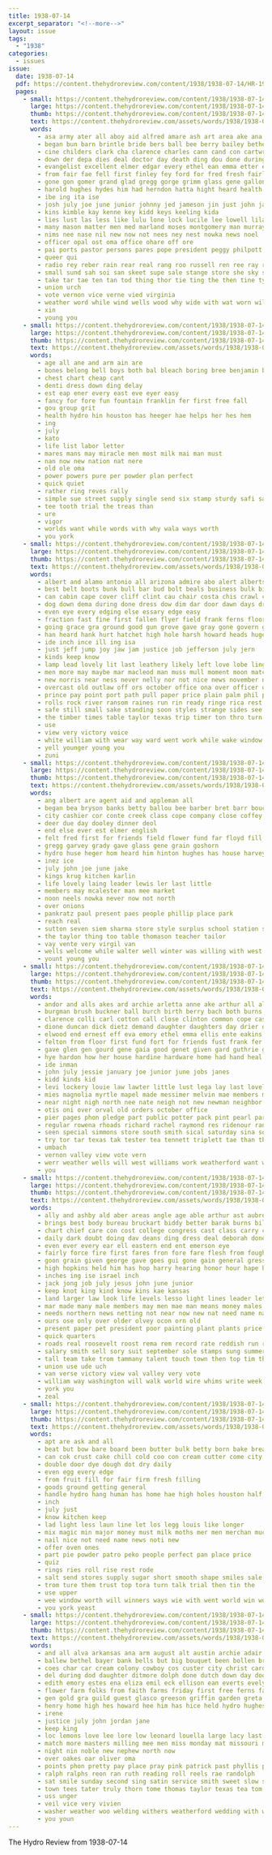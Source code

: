 ```yaml
---
title: 1938-07-14
excerpt_separator: "<!--more-->"
layout: issue
tags:
  - "1938"
categories:
  - issues
issue:
  date: 1938-07-14
  pdf: https://content.thehydroreview.com/content/1938/1938-07-14/HR-1938-07-14.pdf
  pages:
    - small: https://content.thehydroreview.com/content/1938/1938-07-14/small/HR-1938-07-14-01.jpg
      large: https://content.thehydroreview.com/content/1938/1938-07-14/large/HR-1938-07-14-01.jpg
      thumb: https://content.thehydroreview.com/content/1938/1938-07-14/thumbnails/HR-1938-07-14-01.jpg
      text: https://content.thehydroreview.com/assets/words/1938/1938-07-14/HR-1938-07-14-01.txt
      words:
        - asa army ater all aboy aid alfred amare ash art area ake ana april alice are able allen alen and amos
        - began bun barn brintle bride bers ball bee berry bailey bethe body band business bares board benson buys brown but browne balt ber boys blaine brought bryson box boyles brosh boschert boyer barber been bob big
        - cine childers clark cha clarence charles cann cand con cartwright count court cero city class church clerk chet chas cox carry call county clare che caddo came citizen college cota coe cote
        - down der depa dies deal doctor day death ding dou done during door dere director denver deau dau dey
        - evangelist excellent elmer edgar every ethel ean emma etter eros
        - from fair fae fell first finley fey ford for fred fresh fairly frost former face frank foree farm
        - gone gon gomer grand glad gregg gorge grimm glass gene gallon governor glas grown getting
        - harold hughes hydes him had herndon hatta hight heard health hogan henkes held hawk house henk has hune havel henry hei hold her hydro harry harp hunter hole henke high
        - ibe ing ita ise
        - josh july joe june junior johnny jed jameson jin just john jang joy jas
        - kins kimble kay kenne key kidd keys keeling kida
        - lies lust las less like lulu lone lock lucile lee lowell lila lead leas leon laverne last little lose loud lightning loree late
        - many mason matter men med marland moses montgomery man murray mesh mary march medley miss miller mae main members monarch more marie mire mccart
        - nims nee nase nil new now not nees ney nest nowka news noel
        - officer opal ost oma office ohare off ore
        - pai ports pastor persons pares pope president peggy philpott poles page place phipps pelt pad plummer pint peter pla plaster past pat preacher penn part peal people pool person patrick pec pop perfect proud piece phillips phe
        - queer qui
        - radio rey reber rain rear real rang roo russell ren ree ray register ried rate rains rece reyes race reason read
        - small sund sah soi san skeet supe sale stange store she sky saturday second stream steady safe such strahan smith sing selfridge spanier street slemp suey stuart summer states sacks soo struck shelton shaw stovall secret sey siegler saga sill sash sat show see storm sunday school said sheriff state sie sean skill son
        - take tar tae ten tan tod thing thor tie ting the then tine tye them than torn taylo teen tom town terrel tee ton tha tate tock thomas toe taken thai thralls torch
        - union urch
        - vote vernon vice verne vied virginia
        - weather word while wind wells wood why wide with wat worn willie wish walton weems will was wheat week ways winners well way wall winner won wit went work waller
        - xin
        - young you
    - small: https://content.thehydroreview.com/content/1938/1938-07-14/small/HR-1938-07-14-02.jpg
      large: https://content.thehydroreview.com/content/1938/1938-07-14/large/HR-1938-07-14-02.jpg
      thumb: https://content.thehydroreview.com/content/1938/1938-07-14/thumbnails/HR-1938-07-14-02.jpg
      text: https://content.thehydroreview.com/assets/words/1938/1938-07-14/HR-1938-07-14-02.txt
      words:
        - age all ane and arm ain are
        - bones belong bell boys both bal bleach boring bree benjamin ball bale bodily back body bie
        - chest chart cheap cant
        - denti dress down ding delay
        - est eap ener every east eve eyer easy
        - fancy for fore fun fountain franklin fer first free fall
        - gou group grit
        - health hydro hin houston has heeger hae helps her hes hem
        - ing
        - july
        - kato
        - life list labor letter
        - mares mans may miracle men most milk mai man must
        - nan now new nation nat nere
        - old ole oma
        - power powers pure per powder plan perfect
        - quick quiet
        - rather ring reves rally
        - simple sue street supply single send six stamp sturdy safi safe stay soe she strong see set service
        - tee tooth trial the treas than
        - ure
        - vigor
        - worlds want while words with why wala ways worth
        - you york
    - small: https://content.thehydroreview.com/content/1938/1938-07-14/small/HR-1938-07-14-03.jpg
      large: https://content.thehydroreview.com/content/1938/1938-07-14/large/HR-1938-07-14-03.jpg
      thumb: https://content.thehydroreview.com/content/1938/1938-07-14/thumbnails/HR-1938-07-14-03.jpg
      text: https://content.thehydroreview.com/assets/words/1938/1938-07-14/HR-1938-07-14-03.txt
      words:
        - albert and alamo antonio all arizona admire abo alert alberts ang aim axe are
        - best belt boots bunk bull bar bud bolt beals business bulk big black book but boys bluff blacksmith been brush bank bartlett burst better brow began back both brought bell
        - can cabin cape cover cliff clint cau chair costa chis crawl council creek chance crest crisp cottonwood cool came chip cording cant chester center collar comfort clos chart companion circle crush case cal coins comes cloud close come cause caves cost change corral cheek
        - dog down dema during done dress dow dim dar door dawn days drag dare dokes der doing doctor dinner doke dust death daughter
        - even eye every edging else essary edge easy
        - fraction fast fine first fallen flyer field frank ferns floor from fellows foot fresh funny fussy face found friend forth frock fell fix fort front faith flag for famous far force fall
        - going grace gra ground good gun grove gave gray gone govern grim guns glass grays
        - han heard hank hurt hatchet high hole harsh howard heads huge her holt horse heart homes home has how hes had hills haggard hunting him hand house holly hands hill hair hold hydro hour
        - ide inch ince ill ing isa
        - just jeff jump joy jaw jam justice job jefferson july jern
        - kinds keep know
        - lamp lead lovely lit last leathery likely left love lobe ling lace long late loose land let living light lay lawn lord look lent lee laughter little line large like later
        - men more may maybe mar macleod man muss mull moment moon match much matter moral most must mild mean many made mile might ming mer mellow
        - new norris near ness never nelly nor not nice news november nails northern nation night now
        - overcast old outlaw off ors october office ona over officer only
        - prince pay point port path pull paper price plain palm phil peace present plants perfect pretty pick plank partner
        - rolls rock river ransom raines run rin ready ringe rica rest room rushing road rattler reck ruth ries round reynolds rival rear roar race rates rode rings running rage rocks
        - safe still small sake standing soon styles strange sides see street son size sit sup sleeper shelter saw smith smoke sheer simple service said stand shoot say stones sick shoulders shoulder state stairs sat savage sky sewing step school summer south set setting stay show start seen smart she short sewer smokes sid san southern send second
        - the timber times table taylor texas trip timer ton thro turn toward them tail ten thi temple taste tea try till then thing take tess top tie too tribe than
        - use
        - view very victory voice
        - white william with wear way ward went work while wake window winn waste watch well wait water wick wacker wall will was wave win world worth want
        - yell younger young you
        - zuni
    - small: https://content.thehydroreview.com/content/1938/1938-07-14/small/HR-1938-07-14-04.jpg
      large: https://content.thehydroreview.com/content/1938/1938-07-14/large/HR-1938-07-14-04.jpg
      thumb: https://content.thehydroreview.com/content/1938/1938-07-14/thumbnails/HR-1938-07-14-04.jpg
      text: https://content.thehydroreview.com/assets/words/1938/1938-07-14/HR-1938-07-14-04.txt
      words:
        - ang albert are agent aid and appleman all
        - began bea bryson banks betty ballou bee barber bret barr boucher bradley but bank bill begin basinger best business bandy bert born brothers berry
        - city cashier cor conte creek class cope company close coffey cecil check chair cool county chris carruth caddo coffee can
        - deer due day dooley dinner deol
        - end else ever est elmer english
        - felt fred first for friends field flower fund far floyd fill flowers foote from
        - gregg garvey grady gave glass gene grain goshorn
        - hydro huse heger hom heard him hinton hughes has house harvey helderman home had her honor hardware
        - inez ice
        - july john joe june jake
        - kings krug kitchen karlin
        - life lovely laing leader lewis ler last little
        - members may mcalester man mee market
        - noon neels nowka never now not north
        - over onions
        - pankratz paul present paes people phillip place park
        - reach real
        - sutton seven siem sharma store style surplus school station sage still smit spies supper show scott seed side stoves selling special skill sion start sunday subject stock setting stout saturday state service
        - the taylor thing too table thomason teacher tailor
        - vay vente very virgil van
        - wells welcome while walter well winter was willing with west
        - yount young you
    - small: https://content.thehydroreview.com/content/1938/1938-07-14/small/HR-1938-07-14-05.jpg
      large: https://content.thehydroreview.com/content/1938/1938-07-14/large/HR-1938-07-14-05.jpg
      thumb: https://content.thehydroreview.com/content/1938/1938-07-14/thumbnails/HR-1938-07-14-05.jpg
      text: https://content.thehydroreview.com/assets/words/1938/1938-07-14/HR-1938-07-14-05.txt
      words:
        - andor and alls akes ard archie arletta anne ake arthur all albert august ainsworth aud are ames
        - burgman brush buckner ball burch birth berry bach both burns buckmaster ban business bonds bartgis baby bank but buy billie bread better best banks
        - clarence colli carl cotton call close clinton common cope cash clara caddo city carney cecil crail charter care coleman cattle county chittenden calle chet come champlin cost collins carnegie charles
        - dione duncan dick dietz demand daughter daughters day drier dungan ditmore debrecht done
        - elwood end ernest eff eva emory ethel emma ellis ente eakins even elvin
        - felton from floor first fund fort for friends fust frank fer folks friday fine fost friend
        - gave glen gen gourd gene gaia good genet given gard guthrie gey
        - hye hardon how her house hardine hardware home had hand heal harry hydro helen hater has herndon hume hinton hemp hon hart heh harmony hanks
        - ide inman
        - john july jessie january joe junior june jobs janes
        - kidd kinds kid
        - levi lockery louie law lawter little lust lega lay last lovely lee ley leo lathe lynch luther lain
        - mies magnolia myrtle mapel made messimer melvin mae members money miss manel madeline mills miller much man monday mat may most more market morning
        - near night nigh north nee nate neigh not new newman neighbor nour
        - otis oni over orval old orders october office
        - pier pages phon pledge part public potter pack pint pearl parris power pent pote prasad pope per par pitzer pot pebley price
        - regular rowena rhoads richard rachel raymond res ridenour rand rowland ree richert ross real rowe rain reading rolls
        - seen special simmons store south smith sical saturday sina son show sylvester stock station seton standard state stocks service states share sunda sole sons save stats sara set seat sontay silver surplus sunday
        - try tor tar texas tak tester tea tennett triplett tae than thomas thi tia the thon
        - umbach
        - vernon valley view vote vern
        - werr weather wells will west williams work weatherford want went ware with welding wat wayne wee wise worth was week
        - you
    - small: https://content.thehydroreview.com/content/1938/1938-07-14/small/HR-1938-07-14-06.jpg
      large: https://content.thehydroreview.com/content/1938/1938-07-14/large/HR-1938-07-14-06.jpg
      thumb: https://content.thehydroreview.com/content/1938/1938-07-14/thumbnails/HR-1938-07-14-06.jpg
      text: https://content.thehydroreview.com/assets/words/1938/1938-07-14/HR-1938-07-14-06.txt
      words:
        - ally and ashby ald aber areas angle age able arthur ast aubrey ange andy america arts all ace aus austria are aper
        - brings best body bureau bruckart biddy better barak burns bill battle buy border but basic back blood bud bains base bodily blend board business burden been bidding bones born
        - chart chief care con cost college congress cast class carry compo can company coffee character come crease crochet case current city cattle came cool cot court circle corcoran constant cross chae cen cant carolina coach car coins chair christian corn
        - daily dark doubt doing dav deans ding dress deal deborah done during days divine down doctor danger drop day desire
        - even ever every ear ell eastern end ent emerson eye
        - fairly force fire first fares fron fore fare flesh from fought fewer fig fight fall fed fitting flood flaming far few farms face folks flock full figures finely fears fea for farm
        - goon grain given george gave goes gui gone gain general gress georgia govern gen going good governor gains
        - high hopkins held him has hop harry hearing honor hour hape head health hot hall had hens hes humber hands home hurry heart hydro holding happy her hard
        - inches ing ise israel inch
        - jack jong job july jesus john june junior
        - keep knot king kind know kins kae kansas
        - land larger law look life levels lesso light lines leader let living lord lower lira left les less lately live labor likely liberty leisure long lead lesson line last loose little lose
        - mar made many male members may men mae man means money males mer moro milo more method mis market much mcnutt might maize morgan mean mine matter mission most must main mile mise mate
        - needs northern news netting not near now new nat need name nate nor ness never note nation necessary nations
        - ours ose only over older olvey ocon orn old
        - present paper pet president poor painting plant plants price peace picking person pleasure pow post people power pink ply points pay passage place pils port poi pass pro plan pline per park policy poles porter
        - quick quarters
        - roads real roosevelt roost rema rem record rate reddish run roll robert rae rec roo rather ritten rosenberg range rai reg ready rons rule
        - salary smith sell sory suit september sole stamps sung summer south speech service senior season sie sion side stock sup states sons soul senator sant selves still simple stano state saturday sales sunday son saving stitch sai scott sues selling seems southern scope shaft six som sewing send said straight second stick sena short session steers strong souri strength slight spring say stump seales sides such sang show sting
        - tall team take trom tammany talent touch town then top tim the tha trial topic tan too them tenn try than tor tory thay timbers tier
        - union use ude uch
        - van verse victory view val valley very vote
        - william way washington will walk world wire whims write week work weekly was want weather while wage wonder western words wages wear wil working wester warm win with williams wash well war
        - york you
        - zeal
    - small: https://content.thehydroreview.com/content/1938/1938-07-14/small/HR-1938-07-14-07.jpg
      large: https://content.thehydroreview.com/content/1938/1938-07-14/large/HR-1938-07-14-07.jpg
      thumb: https://content.thehydroreview.com/content/1938/1938-07-14/thumbnails/HR-1938-07-14-07.jpg
      text: https://content.thehydroreview.com/assets/words/1938/1938-07-14/HR-1938-07-14-07.txt
      words:
        - apt are ask and all
        - beat but bow bare board been butter bulk betty born bake bread buy
        - can cok crust cake chill cold coo con cream cutter come city content
        - double door dye dough dot dry daily
        - even egg every edge
        - from fruit fill for fair firm fresh filling
        - goods ground getting general
        - handle hydro hang human has home hae high holes houston half ham hot
        - inch
        - july just
        - know kitchen keep
        - lad light less laun line let los legg louis like longer
        - mix magic min major money must milk moths mer men merchan much made meal more
        - nail nice not need name news noti new
        - offer oven ones
        - part pie powder patro peko people perfect pan place price
        - quiz
        - rings ries roll rise rest rode
        - salt send stores supply sugar short smooth shape smiles sale staff stiff seller said sene seal shamrock
        - trom ture them trust top tora turn talk trial then tin the
        - use upper
        - wee window worth will winners ways wie with went world win woolen while wares water wells well
        - you york yeast
    - small: https://content.thehydroreview.com/content/1938/1938-07-14/small/HR-1938-07-14-08.jpg
      large: https://content.thehydroreview.com/content/1938/1938-07-14/large/HR-1938-07-14-08.jpg
      thumb: https://content.thehydroreview.com/content/1938/1938-07-14/thumbnails/HR-1938-07-14-08.jpg
      text: https://content.thehydroreview.com/assets/words/1938/1938-07-14/HR-1938-07-14-08.txt
      words:
        - and all alva arkansas ana arm august alt austin archie adair are arlene ates ali als anson
        - ballew bethel bayer bank bells but big bouquet been bollen brought brigham broadway born ben bak bride bring butte brown bere beng
        - coes char car cream colony cowboy cos custer city christ carolyn church cotton cromwell
        - del during dod daughter ditmore dolph done dutch down day door
        - edith emory estes ena eliza emil eck ellison ean everts evelyn earl
        - flower farm folks from faith farms friday first free ferns fadenrecht former flowers for fort
        - gen gold gra guild guest glasco greeson griffin garden greta
        - henry home high hes howard hee him has hice held hydro hughes hair heidebrecht house hea her haye how hong
        - irene
        - justice july john jordan jane
        - keep king
        - loc lemons love lee lore low leonard louella large lacy last left little lenora loretta like
        - match more masters milling mee men miss monday mat missouri marguerite monts marriage mone made meas mex matter money
        - night nin noble new nephew north now
        - over oakes oar oliver oma
        - points phon pretty pay place pray pink patrick past phyllis ping present pastor pho
        - ralph ralphs reon ran ruth reading roll reels rae randolph
        - sat smile sunday second sing satin service smith sweet slow seas say see sell soap sedan soon she seon stant sport sei springs special shaw sister sparks sch sea south son saul silk station sale saturday
        - town tees tater truly thorn tome thomas taylor texas tea tom take toney the
        - uss unger
        - veil vice very vivien
        - washer weather woo welding withers weatherford wedding with worth welcome was wood week white while will wave worst
        - you youn
---
```


The Hydro Review from 1938-07-14

<!--more-->

